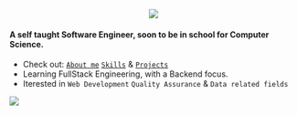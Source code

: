<p align="center">
 <img src="https://user-images.githubusercontent.com/68094236/201511312-8e93c2c6-4110-46c3-9915-158a0958088b.gif">
</p>

#### A self taught Software Engineer, soon to be in school for Computer Science.

- Check out: [`About me`](https://www.yassineissoufou.com/#about-me) [`Skills`](yassineissoufou.com/#skills) & [`Projects`](yassineissoufou.com/#projects)
- Learning FullStack Engineering, with a Backend focus.
- Iterested in `Web Development` `Quality Assurance` & `Data related fields`
  
[<img src = "https://custom-icon-badges.demolab.com/badge/Reach Out-4c4c51?style=for-the-badge&logo=link&logoColor=white">](https://www.yassineissoufou.com/) 

 
<!-- 
I'm currently working toward becoming a Data Analysis, I'll be using my github to post all my projects, school computer science stuff and, notes from courses and certifications I take. In addition, I've also created a discord server feel free to join us bellow.

    
<hr>

   


<h1> 🛠️ My Skills </h1>
 
  ### Programing Language & Technologies :
 
   ![Python](https://img.shields.io/badge/python-%3776AB.svg?style=for-the-badge&logo=python&logoColor=white&color=3776AB) ![R-lang](https://img.shields.io/badge/r-%3776AB.svg?style=for-the-badge&logo=r&logoColor=white&color=3776AB) ![HTML](https://img.shields.io/badge/html5-%3776AB.svg?style=for-the-badge&logo=html5&logoColor=white&color=E34F26) ![CSS](https://img.shields.io/badge/css3-%1572B6.svg?style=for-the-badge&logo=css3&logoColor=white&color=1572B6) 
  ### Frameworks:
  
   <span> <img src="https://img.shields.io/badge/flask-%4479A1.svg?style=for-the-badge&logo=flask&logoColor=black&color=white"> </span>  <img src="https://img.shields.io/badge/bootstrap-%4479A1.svg?style=for-the-badge&logo=bootstrap&logoColor=white&color=purple">
 
    
  ### Modules & Library:
   ```selenium web driver, Pandas, Numpy, Request, Beautiful Soup 4, matplotlib```

  ### Databases:

   ![MySQL](https://img.shields.io/badge/mysql-%4479A1.svg?style=for-the-badge&logo=mysql&logoColor=blue&color=white) ![PostgreSQL](https://img.shields.io/badge/postgresql-%4479A1.svg?style=for-the-badge&logo=postgresql&logoColor=white&color=4479A1) ![SQLite](https://img.shields.io/badge/SQLite-%4479A1.svg?style=for-the-badge&logo=sqlite&logoColor=blue&color=white) 


  ### Tools:    
   <span> <img src="https://img.shields.io/badge/git-%3776AB.svg?style=for-the-badge&logo=git&logoColor=white&color=F05032"></span>
   <span> <img src="https://img.shields.io/badge/tableau-%4479A1.svg?style=for-the-badge&logo=tableau&logoColor=white&color=orange"></span>
   <span> <img src="https://img.shields.io/badge/postman-%4479A1.svg?style=for-the-badge&logo=postman&logoColor=white&color=orange"> </span>
   <span> <img src= "https://img.shields.io/badge/power_Bi-%4479A1.svg?style=for-the-badge&logo=power-bi&logoColor=white&color=yellow"><span>
   <span> <img src="https://img.shields.io/badge/Excel-%4479A1.svg?style=for-the-badge&logo=MicrosoftExcel&logoColor=black&color=gree"></span>


    
---
   # ⚝ Projects
   1. [flask-auth-project](https://github.com/fulanii/flask-auth-project)
   2. [openai-discord-project](https://github.com/fulanii/openai-project)
   3. [rest-api-project](https://github.com/fulanii/rest-api-project)
   4. [Rest API using FastAPI](https://github.com/fulanii/fastapi-project)

    
   # 📌 Interest 
    Data & Business Analytics
    Software Quality Assurance & Automation
    Backend web developement
    Data Science & Engineering
    ML & Ai 
      
     
---
#### 📲 Let's Connect
[<img src = "https://img.shields.io/badge/twitter-%2320A1F1.svg?&style=for-the-badge&logo=twitter&logoColor=white">](https://twitter.com/yassine_227) [<img src="https://img.shields.io/badge/linkedin-%230077B5.svg?&style=for-the-badge&logo=linkedin&logoColor=white" />](https://www.linkedin.com/in/yassine-issoufou-7767a021a/) [<img src = "https://img.shields.io/badge/discord-%2320A1F1.svg?&style=for-the-badge&logo=discord&logoColor=">](https://discordapp.com/users/829250377190080522) [<img src = "https://custom-icon-badges.demolab.com/badge/Website -4c4c51?style=for-the-badge&logo=link&logoColor=white">](yassineissoufou.com) 


  
   -->
